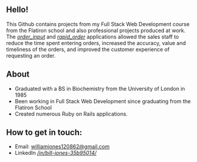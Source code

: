## Hello!
This Github contains projects from my Full Stack Web Development course from the Flatiron school and also professional projects produced at work. 
The *[order_input](https://github.com/WilliamJones62/order_input)* and *[rapid_order](https://github.com/WilliamJones62/rapid_order)* applications allowed the sales staff to reduce the time spent entering orders, increased the accuracy, value and timeliness of the orders, and improved the customer experience of requesting an order.

## About
-  Graduated with a BS in Biochemistry from the University of London in 1985
-  Been working in Full Stack Web Development since graduating from the Flatiron School
-  Created numerous Ruby on Rails applications. 
## How to get in touch:
-  Email: williamjones120862@gmail.com
-  LinkedIn *[/in/bill-jones-35b95014/](https://www.linkedin.com/in/bill-jones-35b95014/)*
